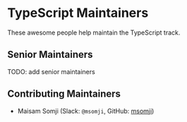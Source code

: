 # TypeScript Maintainers

These awesome people help maintain the TypeScript track.

## Senior Maintainers

TODO: add senior maintainers

## Contributing Maintainers

<!-- sorted alphabetically, lexographically -->

- Maisam Somji (Slack: `@msomji`, GitHub: [msomji](https://github.com/msomji))
